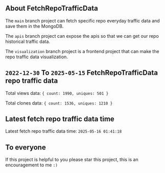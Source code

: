 ## About FetchRepoTrafficData

The `main` branch project can fetch specific repo everyday traffic data and save them in the MongoDB.

The `apis` branch project can expose the apis so that we can get our repo historical traffic data.

The `visualization` branch project is a frontend project that can make the repo traffic data visualization.

## `2022-12-30` To `2025-05-15` FetchRepoTrafficData repo traffic data

Total views data: `{ count: 1990, uniques: 501 }`

Total clones data: `{ count: 1536, uniques: 1210 }`

## Latest fetch repo traffic data time

Latest fetch repo traffic data time: `2025-05-16 01:41:18`

## To everyone

If this project is helpful to you please star this project, this is an encouragement to me `:)`



